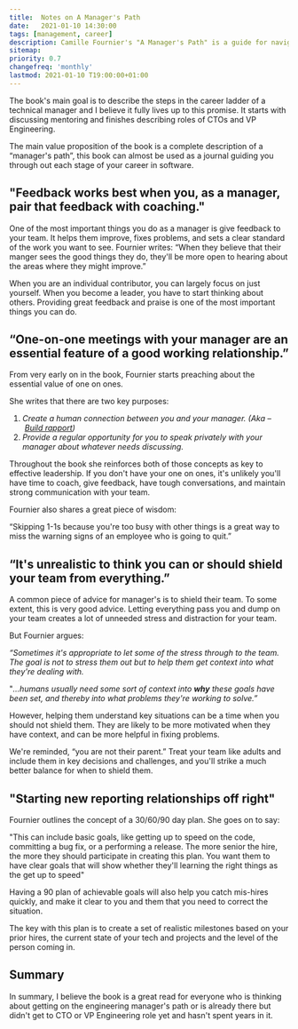 ```yaml
---
title:  Notes on A Manager's Path
date:   2021-01-10 14:30:00
tags: [management, career]
description: Camille Fournier's "A Manager's Path" is a guide for navigating the technical career ladder
sitemap:
priority: 0.7
changefreq: 'monthly'
lastmod: 2021-01-10 T19:00:00+01:00
---
```


The book's main goal is to describe the steps in the career ladder of a technical manager and I believe it fully lives up to this promise. It starts with discussing mentoring and finishes describing roles of CTOs and VP Engineering.

The main value proposition of the book is a complete description of a “manager's path”, this book can almost be used as a journal guiding you through out each stage of your career in software.


## "Feedback works best when you, as a manager, pair that feedback with coaching."

One of the most important things you do as a manager is give feedback to your team. It helps them improve, fixes problems, and sets a clear standard of the work you want to see. Fournier writes: “When they believe that their manger sees the good things they do, they'll be more open to hearing about the areas where they might improve.”

When you are an individual contributor, you can largely focus on just yourself. When you become a leader, you have to start thinking about others. Providing great feedback and praise is one of the most important things you can do.

## “One-on-one meetings with your manager are an essential feature of a good working relationship.”

From very early on in the book, Fournier starts preaching about the essential value of one on ones.

She writes that there are two key purposes:

1. *Create a human connection between you and your manager. (Aka – [Build rapport](https://getlighthouse.com/blog/build-rapport/))*
2. *Provide a regular opportunity for you to speak privately with your manager about whatever needs discussing.*

Throughout the book she reinforces both of those concepts as key to effective leadership. If you don't have your one on ones, it's unlikely you'll have time to coach, give feedback, have tough conversations, and maintain strong communication with your team.

Fournier also shares a great piece of wisdom:

“Skipping 1-1s because you're too busy with other things is a great way to miss the warning signs of an employee who is going to quit.”

## “It's unrealistic to think you can or should shield your team from everything.”

A common piece of advice for manager's is to shield their team. To some extent, this is very good advice. Letting everything pass you and dump on your team creates a lot of unneeded stress and distraction for your team.

But Fournier argues:

*“Sometimes it's appropriate to let some of the stress through to the team. The goal is not to stress them out but to help them get context into what they're dealing with.*

"*…humans usually need some sort of context into **why** these goals have been set, and thereby into what problems they're working to solve.”*

However, helping them understand key situations can be a time when you should not shield them. They are likely to be more motivated when they have context, and can be more helpful in fixing problems.

We're reminded, “you are not their parent.” Treat your team like adults and include them in key decisions and challenges, and you'll strike a much better balance for when to shield them.

## "Starting new reporting relationships off right"

Fournier outlines the concept of a 30/60/90 day plan. She goes on to say:

"This can include basic goals, like getting up to speed on the code, committing a bug fix, or a performing a release. The more senior the hire, the more they should participate in creating this plan. You want them to have clear goals that will show whether they'll learning the right things as the get up to speed"

Having a 90 plan of achievable goals will also help you catch mis-hires quickly, and make it clear to you and them that you need to correct the situation.

The key with this plan is to create a set of realistic milestones based on your prior hires, the current state of your tech and projects and the level of the person coming in.

## Summary

In summary, I believe the book is a great read for everyone who is thinking about getting on the engineering manager's path or is already there but didn't get to CTO or VP Engineering role yet and hasn't spent years in it.
